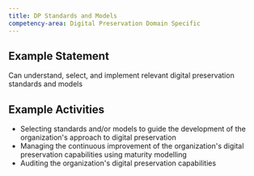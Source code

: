 ```yaml
---
title: DP Standards and Models
competency-area: Digital Preservation Domain Specific
---
```

## Example Statement

Can understand, select, and implement relevant digital preservation standards and models

## Example Activities	

* Selecting standards and/or models to guide the development of the organization's approach to digital preservation
* Managing the continuous improvement of the organization's digital preservation capabilities using maturity modelling
* Auditing the organization's digital preservation capabilities
